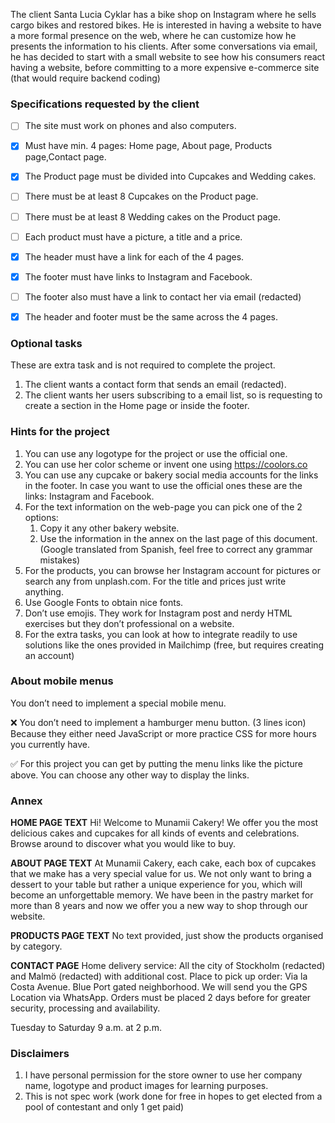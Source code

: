The client Santa Lucia Cyklar has a bike shop on Instagram where he sells cargo bikes and restored bikes. He is interested in having a website to have a more formal presence on the web, where he can customize how he presents the information to his clients.
After some conversations via email, he has decided to start with a small website to see how his consumers react having a website, before committing to a more expensive e-commerce site (that would require backend coding) 


### Specifications requested by the client

- [ ] The site must work on phones and also computers.
- [X] Must have min. 4 pages: Home page, About page, Products page,Contact page.
- [X] The Product page must be divided into Cupcakes and Wedding cakes.
- [ ] There must be at least 8 Cupcakes on the Product page.
- [ ] There must be at least 8 Wedding cakes on the Product page.
- [ ] Each product must have a picture, a title and a price.
- [X] The header must have a link for each of the 4 pages.
- [X] The footer must have links to Instagram and Facebook.
- [ ] The footer also must have a link to contact her via email (redacted)
- [X] The header and footer must be the same across the 4 pages.


### Optional tasks

These are extra task and is not required to complete the project.
1. The client wants a contact form that sends an email (redacted).
2. The client wants her users subscribing to a email list, so is requesting to create a section in the Home page or inside the footer.


### Hints for the project

1. You can use any logotype for the project or use the official one.
2. You can use her color scheme or invent one using https://coolors.co
3. You can use any cupcake or bakery social media accounts for the links in the footer. In case you want to use the official ones these are the links: Instagram and Facebook.
4. For the text information on the web-page you can pick one of the 2 options:
	1. Copy it any other bakery website.
	2. Use the information in the annex on the last page of this document. (Google translated from Spanish, feel free to correct any grammar mistakes)
5. For the products, you can browse her Instagram account for pictures or search any from unplash.com. For the title and prices just write anything.
6. Use Google Fonts to obtain nice fonts.
7. Don’t use emojis. They work for Instagram post and nerdy HTML exercises but they don’t professional on a website.
8. For the extra tasks, you can look at how to integrate readily to use solutions like the ones provided in Mailchimp (free, but requires creating an account)


### About mobile menus

You don’t need to implement a special mobile menu.

❌ You don’t need to implement a hamburger menu button. (3 lines icon) Because they either need JavaScript or more practice CSS for more hours 
you currently have.

✅ For this project you can get by putting the menu links like the picture above. You can choose any other way to display the links.

### Annex

**HOME PAGE TEXT**
Hi! Welcome to Munamii Cakery! We offer you the most delicious cakes and cupcakes for all kinds of events and celebrations. Browse around to discover what you would like to buy.

**ABOUT PAGE TEXT**
At Munamii Cakery, each cake, each box of cupcakes that we make has a very special value for us. We not only want to bring a dessert to your table but rather a unique experience for you, which will become an unforgettable memory. We have been in the pastry market for more than 8 years and now we offer you a new way to shop through our website.

**PRODUCTS PAGE TEXT**
No text provided, just show the products organised by category.

**CONTACT PAGE**
Home delivery service: All the city of Stockholm (redacted) and Malmö (redacted) with additional cost.
Place to pick up order: Via la Costa Avenue. Blue Port gated neighborhood. We will send you the GPS Location via WhatsApp.
Orders must be placed 2 days before for greater security, processing and availability.

Tuesday to Saturday
9 a.m. at 2 p.m.


### Disclaimers

1. I have personal permission for the store owner to use her company name, logotype and product images for learning purposes.
2. This is not spec work (work done for free in hopes to get elected from a pool of contestant and only 1 get paid)